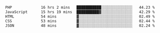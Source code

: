 <!--START_SECTION:waka-->

```txt
PHP             16 hrs 2 mins   ███████████░░░░░░░░░░░░░░   44.23 %
JavaScript      15 hrs 19 mins  ██████████▓░░░░░░░░░░░░░░   42.29 %
HTML            54 mins         ▓░░░░░░░░░░░░░░░░░░░░░░░░   02.49 %
CSS             53 mins         ▓░░░░░░░░░░░░░░░░░░░░░░░░   02.44 %
JSON            48 mins         ▓░░░░░░░░░░░░░░░░░░░░░░░░   02.24 %
```

<!--END_SECTION:waka-->
